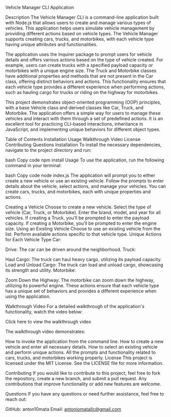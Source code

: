 Vehicle Manager CLI Application


Description
The Vehicle Manager CLI is a command-line application built with Node.js that allows users to create and manage various types of vehicles. This application helps users simulate vehicle management by providing different actions based on vehicle types. The Vehicle Manager supports creating cars, trucks, and motorbikes, with each vehicle type having unique attributes and functionalities.

The application uses the Inquirer package to prompt users for vehicle details and offers various actions based on the type of vehicle created. For example, users can create trucks with a specified payload capacity or motorbikes with a unique engine size. The Truck and Motorbike classes have additional properties and methods that are not present in the Car class, offering distinct behaviors and actions. This functionality ensures that each vehicle type provides a different experience when performing actions, such as hauling cargo for trucks or riding on the highway for motorbikes.

This project demonstrates object-oriented programming (OOP) principles, with a base Vehicle class and derived classes like Car, Truck, and Motorbike. The application offers a simple way for users to manage these vehicles and interact with them through a set of predefined actions. It is an excellent tool for practicing CLI-based interactions, inheritance in JavaScript, and implementing unique behaviors for different object types.

Table of Contents
Installation
Usage
Walkthrough Video
License
Contributing
Questions
Installation
To install the necessary dependencies, navigate to the project directory and run:

bash
Copy code
npm install
Usage
To use the application, run the following command in your terminal:

bash
Copy code
node index.js
The application will prompt you to either create a new vehicle or use an existing vehicle. Follow the prompts to enter details about the vehicle, select actions, and manage your vehicles. You can create cars, trucks, and motorbikes, each with unique properties and actions.

Creating a Vehicle
Choose to create a new vehicle.
Select the type of vehicle (Car, Truck, or Motorbike).
Enter the brand, model, and year for all vehicles.
If creating a Truck, you’ll be prompted to enter the payload capacity.
If creating a Motorbike, you’ll be prompted to enter the engine size.
Using an Existing Vehicle
Choose to use an existing vehicle from the list.
Perform available actions specific to that vehicle type.
Unique Actions for Each Vehicle Type
Car:

Drive: The car can be driven around the neighborhood.
Truck:

Haul Cargo: The truck can haul heavy cargo, utilizing its payload capacity.
Load and Unload Cargo: The truck can load and unload cargo, showcasing its strength and utility.
Motorbike:

Zoom Down the Highway: The motorbike can zoom down the highway, utilizing its powerful engine.
These actions ensure that each vehicle type has a unique set of behaviors and provides a different experience when using the application.

Walkthrough Video
For a detailed walkthrough of the application's functionality, watch the video below:



Click here to view the walkthrough video

The walkthrough video demonstrates:

How to invoke the application from the command line.
How to create a new vehicle and enter all necessary details.
How to select an existing vehicle and perform unique actions.
All the prompts and functionality related to cars, trucks, and motorbikes working properly.
License
This project is licensed under the MIT License. See the LICENSE file for more information.

Contributing
If you would like to contribute to this project, feel free to fork the repository, create a new branch, and submit a pull request. Any contributions that improve functionality or add new features are welcome.

Questions
If you have any questions or need further assistance, feel free to reach out:

GitHub: anton10mata
Email: antoniomatallc@gmail.com


